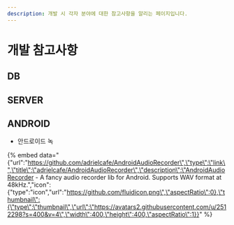```yaml
---
description: 개발 시 각자 분야에 대한 참고사항을 알리는 페이지입니다.
---
```


# 개발 참고사항

## DB



## SERVER



## ANDROID

* 안드로이드 녹

{% embed data="{\"url\":\"https://github.com/adrielcafe/AndroidAudioRecorder\",\"type\":\"link\",\"title\":\"adrielcafe/AndroidAudioRecorder\",\"description\":\"AndroidAudioRecorder - A fancy audio recorder lib for Android. Supports WAV format at 48kHz.\",\"icon\":{\"type\":\"icon\",\"url\":\"https://github.com/fluidicon.png\",\"aspectRatio\":0},\"thumbnail\":{\"type\":\"thumbnail\",\"url\":\"https://avatars2.githubusercontent.com/u/2512298?s=400&v=4\",\"width\":400,\"height\":400,\"aspectRatio\":1}}" %}



